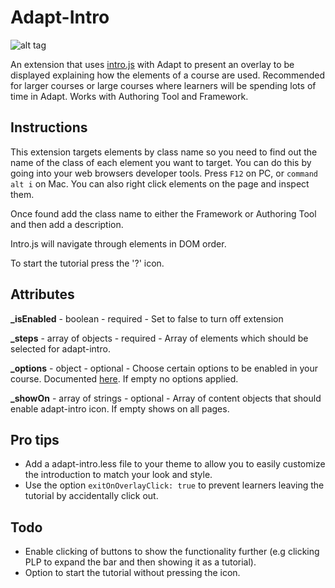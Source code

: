 # Adapt-Intro

![alt tag](http://g.recordit.co/x2E4OcTSKp.gif)

An extension that uses [intro.js](http://introjs.com/) with Adapt to present an overlay to be displayed explaining how the elements of a course are used. Recommended for larger courses or large courses where learners will be spending lots of time in Adapt. Works with Authoring Tool and Framework.

## Instructions

This extension targets elements by class name so you need to find out the name of the class of each element you want to target. You can do this by going into your web browsers developer tools. Press `F12` on PC, or `command alt i` on Mac. You can also right click elements on the page and inspect them.

Once found add the class name to either the Framework or Authoring Tool and then add a description.

Intro.js will navigate through elements in DOM order.

To start the tutorial press the '?' icon.

## Attributes
**_isEnabled** - boolean - required - Set to false to turn off extension

**_steps** - array of objects - required - Array of elements which should be selected for adapt-intro.

**_options** - object - optional - Choose certain options to be enabled in your course. Documented [here](https://github.com/usablica/intro.js/wiki/Documentation#options). If empty no options applied.

**_showOn** - array of strings - optional - Array of content objects that should enable adapt-intro icon. If empty shows on all pages.

## Pro tips

* Add a adapt-intro.less file to your theme to allow you to easily customize the introduction to match your look and style.
* Use the option `exitOnOverlayClick: true` to prevent learners leaving the tutorial by accidentally click out.

## Todo

* Enable clicking of buttons to show the functionality further (e.g clicking PLP to expand the bar and then showing it as a tutorial).
* Option to start the tutorial without pressing the icon.
